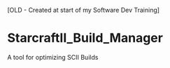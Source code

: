 [OLD - Created at start of my Software Dev Training]
# StarcraftII_Build_Manager
A tool for optimizing SCII Builds
